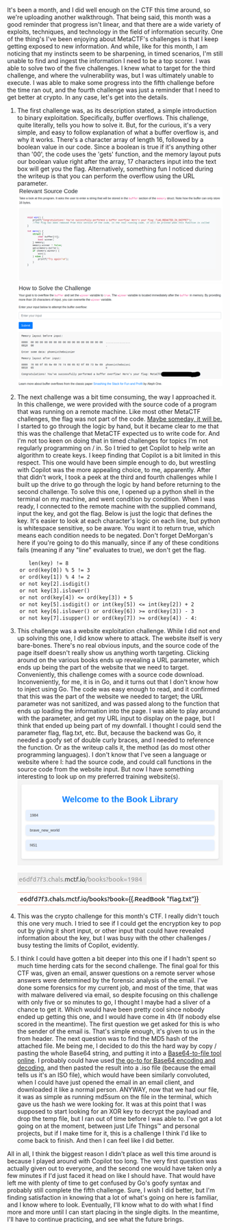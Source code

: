 It's been a month, and I did well enough on the CTF this time around, so we're uploading another walkthrough. That being said, this month was a good reminder that progress isn't linear, and that there are a wide variety of exploits, techniques, and technology in the field of information security. One of the thing's I've been enjoying about MetaCTF's challenges is that I keep getting exposed to new information. And while, like for this month, I am noticing that my instincts seem to be sharpening, in timed scenarios, I'm still unable to find and ingest the information I need to be a top scorer. I was able to solve two of the five challenges. I knew what to target for the third challenge, and where the vulnerability was, but I was ultimately unable to execute. I was able to make some progress into the fifth challenge before the time ran out, and the fourth challenge was just a reminder that I need to get better at crypto. In any case, let's get into the details. 

1. The first challenge was, as its description stated, a simple introduction to binary exploitation. Specifically, buffer overflows. This challenge, quite literally, tells you how to solve it. But, for the curious, it's a very simple, and easy to follow explanation of what a buffer overflow is, and why it works. There's a character array of length 16, followed by a boolean value in our code. Since a boolean is true if it's anything other than '00', the code uses the 'gets' function, and the memory layout puts our boolean value right after the array, 17 characters input into the text box will get you the flag. Alternatively, something fun I noticed during the writeup is that you can perform the overflow using the URL parameter. 
![A screenshot of the source code used for this challenge.](buff0.png)
![A screenshot of valid input using the URL parameter to overflow the buffer.](buff1.png)

2. The next challenge was a bit time consuming, the way I approached it. In this challenge, we were provided with the source code of a program that was running on a remote machine. Like most other MetaCTF challenges, the flag was not part of the code. [Maybe someday, it will be.](https://github.com/PhoenixBoisnier/CTF-Walkthroughs/blob/main/MetaCTF-22-08-2024-Walkthrough/code1.png) I started to go through the logic by hand, but it became clear to me that this was the challenge that MetaCTF expected us to write code for. And I'm not too keen on doing that in timed challenges for topics I'm not regularly programming on / in. So I tried to get Copilot to help write an algorithm to create keys. I keep finding that Copilot is a bit limited in this respect. This one would have been simple enough to do, but wrestling with Copilot was the more appealing choice, to me, apparently. After that didn't work, I took a peek at the third and fourth challenges while I built up the drive to go through the logic by hand before returning to the second challenge. To solve this one, I opened up a python shell in the terminal on my machine, and went condition by condition. When I was ready, I connected to the remote machine with the supplied command, input the key, and got the flag. Below is just the logic that defines the key. It's easier to look at each character's logic on each line, but python is whitespace sensitive, so be aware. You want it to return true, which means each condition needs to be negated. Don't forget DeMorgan's here if you're going to do this manually, since if any of these conditions fails (meaning if any "line" evaluates to true), we don't get the flag. 

```
       len(key) != 8 
    or ord(key[0]) % 5 != 3 
    or ord(key[1]) % 4 != 2 
    or not key[2].isdigit() 
    or not key[3].islower() 
    or not ord(key[4]) <= ord(key[3]) + 5 
    or not key[5].isdigit() or int(key[5]) <= int(key[2]) + 2 
    or not key[6].islower() or ord(key[6]) >= ord(key[3]) - 3 
    or not key[7].isupper() or ord(key[7]) >= ord(key[4]) - 4:
```

3. This challenge was a website exploitation challenge. While I did not end up solving this one, I did know where to attack. The website itself is very bare-bones. There's no real obvious inputs, and the source code of the page itself doesn't really show us anything worth targeting. Clicking around on the various books ends up revealing a URL parameter, which ends up being the part of the website that we need to target. Conveniently, this challenge comes with a source code download. Inconveniently, for me, it is in Go, and it turns out that I don't know how to inject using Go. The code was easy enough to read, and it confirmed that this was the part of the website we needed to target; the URL parameter was not sanitized, and was passed along to the function that ends up loading the information into the page. I was able to play around with the parameter, and get my URL input to display on the page, but I think that ended up being part of my downfall. I thought I could send the parameter flag, flag.txt, etc. But, because the backend was Go, it needed a goofy set of double curly braces, and I needed to reference the function. Or as the writeup calls it, the method (as do most other programming languages). I don't know that I've seen a language or website where I: had the source code, and could call functions in the source code from the website input. But now I have something interesting to look up on my preferred training website(s). 
![The website as it first loads.](website0.png)

   ![The URL with a parameter loaded.](website1.png)

   ![The goofy Go payload in the URL.](website2.png)

4. This was the crypto challenge for this month's CTF. I really didn't touch this one very much. I tried to see if I could get the encryption key to pop out by giving it short input, or other input that could have revealed information about the key, but I was busy with the other challenges / busy testing the limits of Copilot, evidently.

5. I think I could have gotten a bit deeper into this one if I hadn't spent so much time herding cats for the second challenge. The final goal for this CTF was, given an email, answer questions on a remote server whose answers were determined by the forensic analysis of the email. I've done some forensics for my current job, and most of the time, that was with malware delivered via email, so despite focusing on this challenge with only five or so minutes to go, I thought I maybe had a sliver of a chance to get it. Which would have been pretty cool since nobody ended up getting this one, and I would have come in 4th (If nobody else scored in the meantime). The first question we get asked for this is who the sender of the email is. That's simple enough, it's given to us in the from header. The next question was to find the MD5 hash of the attached file. Me being me, I decided to do this the hard way by copy / pasting the whole Base64 string, and putting it into a [Base64-to-file tool online](https://base64.guru/converter/decode/file). I probably could have used [the go-to for Base64 encoding and decoding](https://www.base64decode.org/), and then pasted the result into a .iso file (because the email tells us it's an ISO file), which would have been similarly convoluted, when I could have just opened the email in an email client, and downloaded it like a normal person. ANYWAY, now that we had our file, it was as simple as running md5sum on the file in the terminal, which gave us the hash we were looking for. It was at this point that I was supposed to start looking for an XOR key to decrypt the payload and drop the temp file, but I ran out of time before I was able to. I've got a lot going on at the moment, between just Life Things™ and personal projects, but if I make time for it, this is a challenge I think I'd like to come back to finish. And then I can feel like I did better. 

All in all, I think the biggest reason I didn't place as well this time around is because I played around with Copilot too long. The very first question was actually given out to everyone, and the second one would have taken only a few minutes if I'd just faced it head on like I should have. That would have left me with plenty of time to get confused by Go's goofy syntax and probably still complete the fifth challenge. Sure, I wish I did better, but I'm finding satisfaction in knowing that a lot of what's going on here is familiar, and I know where to look. Eventually, I'll know what to do with what I find more and more until I can start placing in the single digits. In the meantime, I'll have to continue practicing, and see what the future brings. 
